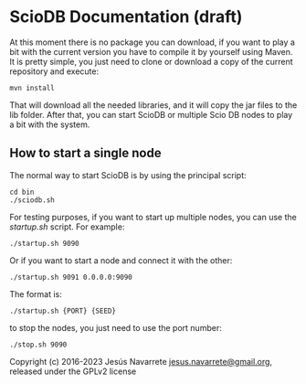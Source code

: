 ScioDB Documentation (draft)
=====

At this moment there is no package you can download, if you want to play a bit with the current version you have to
compile it by yourself using Maven. It is pretty simple, you just need to clone or download a copy of the current repository
and execute:
```
mvn install
```
That will download all the needed libraries, and it will copy the jar files to the lib folder. After that, you can 
start ScioDB or multiple Scio DB nodes to play a bit with the system.

How to start a single node
---

The normal way to start ScioDB is by using the principal script:

```
cd bin
./sciodb.sh 
```

For testing purposes, if you want to start up multiple nodes, you can use the *startup.sh* script. For example:
```
./startup.sh 9090
```
Or if you want to start a node and connect it with the other:
```
./startup.sh 9091 0.0.0.0:9090
```
The format is:
```
./startup.sh {PORT} {SEED}
```
to stop the nodes, you just need to use the port number:
```
./stop.sh 9090
```

Copyright (c) 2016-2023 Jesús Navarrete <jesus.navarrete@gmail.org>, released under the GPLv2 license